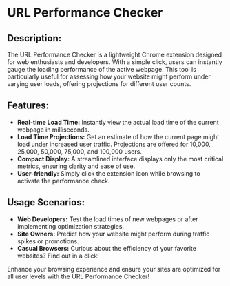 
URL Performance Checker
========================

Description:
------------
The URL Performance Checker is a lightweight Chrome extension designed for web enthusiasts and developers. With a simple click, users can instantly gauge the loading performance of the active webpage. This tool is particularly useful for assessing how your website might perform under varying user loads, offering projections for different user counts.

Features:
---------
- **Real-time Load Time:** Instantly view the actual load time of the current webpage in milliseconds.
- **Load Time Projections:** Get an estimate of how the current page might load under increased user traffic. Projections are offered for 10,000, 25,000, 50,000, 75,000, and 100,000 users.
- **Compact Display:** A streamlined interface displays only the most critical metrics, ensuring clarity and ease of use.
- **User-friendly:** Simply click the extension icon while browsing to activate the performance check.

Usage Scenarios:
----------------
- **Web Developers:** Test the load times of new webpages or after implementing optimization strategies.
- **Site Owners:** Predict how your website might perform during traffic spikes or promotions.
- **Casual Browsers:** Curious about the efficiency of your favorite websites? Find out in a click!

Enhance your browsing experience and ensure your sites are optimized for all user levels with the URL Performance Checker!
